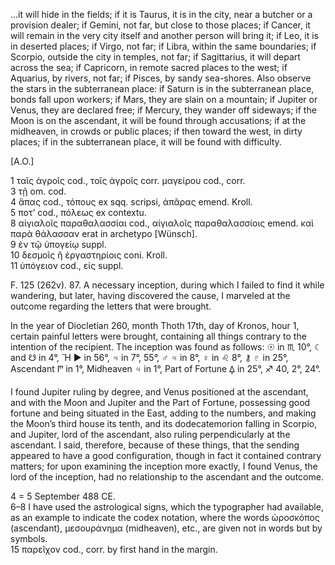 …it will hide in the fields; if it is Taurus, it is in the city, near a butcher or a provision dealer; if Gemini, not far, but close to those places; if Cancer, it will remain in the very city itself and another person will bring it; if Leo, it is in deserted places; if Virgo, not far; if Libra, within the same boundaries; if Scorpio, outside the city in temples, not far; if Sagittarius, it will depart across the sea; if Capricorn, in remote sacred places to the west; if Aquarius, by rivers, not far; if Pisces, by sandy sea-shores. Also observe the stars in the subterranean place: if Saturn is in the subterranean place, bonds fall upon workers; if Mars, they are slain on a mountain; if Jupiter or Venus, they are declared free; if Mercury, they wander off sideways; if the Moon is on the ascendant, it will be found through accusations; if at the midheaven, in crowds or public places; if then toward the west, in dirty places; if in the subterranean place, it will be found with difficulty.

[A.O.]

1 ταῖς ἀγροῖς cod., τοῖς ἀγροῖς corr. μαγείρου cod., corr.  
3 τῇ om. cod.  
4 ἅπας <sic> cod., τόπους ex sqq. scripsi, ἀπᾶρας emend. Kroll.  
5 ποτ’ cod., πόλεως ex contextu.  
8 αἰγιαλοῖς παραθαλασσίαι cod., αἰγιαλοῖς παραθαλασσίοις emend. καὶ παρὰ θάλασσαν erat in archetypo [Wünsch].  
9 ἐν τῷ ὑπογείῳ suppl.  
10 δεσμοῖς ἢ ἐργαστηρίοις coni. Kroll.  
11 ὑπόγειον cod., εἰς suppl.

F. 125 (262v). 87. A necessary inception, during which I failed to find it while wandering, but later, having discovered the cause, I marveled at the outcome regarding the letters that were brought.

In the year of Diocletian 260, month Thoth 17th, day of Kronos, hour 1, certain painful letters were brought, containing all things contrary to the intention of the recipient. The inception was found as follows: ☉ in ♏ 10°, ☾ and ☋ in 4°, Ἥ ► in 56°, ♃ in 7°, 55°, ♂ ♃ in 8°, ♀ in ♌ 8°, ⚷ ♇ in 25°, Ascendant 𐅈 in 1°, Midheaven ♃ in 1°, Part of Fortune 𐅉 in 25°, ♐ 40, 2°, 24°.

I found Jupiter ruling by degree, and Venus positioned at the ascendant, and with the Moon and Jupiter and the Part of Fortune, possessing good fortune and being situated in the East, adding to the numbers, and making the Moon’s third house its tenth, and its dodecatemorion falling in Scorpio, and Jupiter, lord of the ascendant, also ruling perpendicularly at the ascendant. I said, therefore, because of these things, that the sending appeared to have a good configuration, though in fact it contained contrary matters; for upon examining the inception more exactly, I found Venus, the lord of the inception, had no relationship to the ascendant and the outcome.

4 = 5 September 488 CE.  
6–8 I have used the astrological signs, which the typographer had available, as an example to indicate the codex notation, where the words ὡροσκόπος (ascendant), μεσουράνημα (midheaven), etc., are given not in words but by symbols.  
15 παρεῖχον cod., corr. by first hand in the margin.